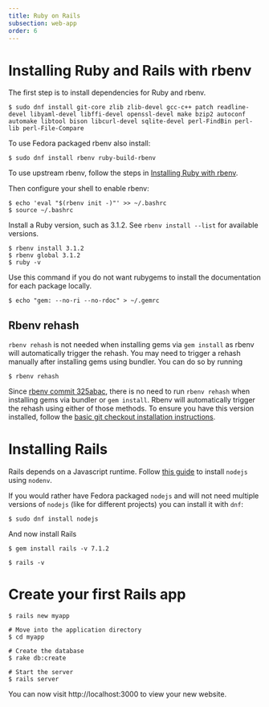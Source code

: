 ```yaml
---
title: Ruby on Rails
subsection: web-app
order: 6
---
```


# Installing Ruby and Rails with rbenv

The first step is to install dependencies for Ruby and rbenv.

```console
$ sudo dnf install git-core zlib zlib-devel gcc-c++ patch readline-devel libyaml-devel libffi-devel openssl-devel make bzip2 autoconf automake libtool bison libcurl-devel sqlite-devel perl-FindBin perl-lib perl-File-Compare
```

To use Fedora packaged rbenv also install:
```console
$ sudo dnf install rbenv ruby-build-rbenv
```

To use upstream rbenv, follow the steps in [Installing Ruby with
rbenv](/tech/languages/ruby/ruby-installation.html#installing-ruby-with-rbenv).

Then configure your shell to enable rbenv:

```console
$ echo 'eval "$(rbenv init -)"' >> ~/.bashrc
$ source ~/.bashrc
```

Install a Ruby version, such as 3.1.2. See `rbenv install --list` for available versions.

```console
$ rbenv install 3.1.2
$ rbenv global 3.1.2
$ ruby -v
```
Use this command if you do not want rubygems to install the documentation for each package locally.

```console
$ echo "gem: --no-ri --no-rdoc" > ~/.gemrc
```

## Rbenv rehash

`rbenv rehash` is not needed when installing gems via `gem install` as rbenv will automatically
trigger the rehash. You may need to trigger a rehash manually after installing gems using bundler.
You can do so by running
```console
$ rbenv rehash
```

Since [rbenv commit 325abac](https://github.com/rbenv/rbenv/commit/325abac17de79a230152bb7038126a0641c6aa64),
there is no need to run `rbenv rehash` when installing gems via bundler or `gem install`.
Rbenv will automatically trigger the rehash using either of those methods. To ensure you have this
version installed, follow the [basic git checkout installation instructions](https://github.com/rbenv/rbenv?tab=readme-ov-file#basic-git-checkout).

# Installing Rails

Rails depends on a Javascript runtime. Follow [this guide](https://github.com/nodenv/nodenv?tab=readme-ov-file#basic-github-checkout)
to install `nodejs` using `nodenv`.

If you would rather have Fedora packaged `nodejs` and will not need multiple versions of `nodejs` (like for different projects)
you can install it with `dnf`:

```console
$ sudo dnf install nodejs
```

And now install Rails

```console
$ gem install rails -v 7.1.2
```

```console
$ rails -v
```

# Create your first Rails app

```console
$ rails new myapp

# Move into the application directory
$ cd myapp

# Create the database
$ rake db:create

# Start the server
$ rails server
```
You can now visit http://localhost:3000 to view your new website.
